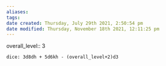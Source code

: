 ```yaml
---
aliases: 
tags: 
date created: Thursday, July 29th 2021, 2:50:54 pm
date modified: Thursday, November 18th 2021, 12:11:25 pm
---
```

overall_level:: 3


`dice: 3d8dh + 5d6kh - (overall_level+2)d3`